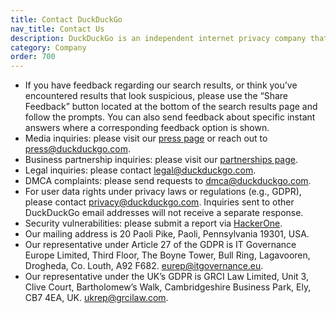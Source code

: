 ```yaml
---
title: Contact DuckDuckGo
nav_title: Contact Us
description: DuckDuckGo is an independent internet privacy company that offers a private alternative to Google search & Chrome in one free app.
category: Company
order: 700
---
```


-   If you have feedback regarding our search results, or think you’ve encountered results that look suspicious, please use the “Share Feedback” button located at the bottom of the search results page and follow the prompts. You can also send feedback about specific instant answers where a corresponding feedback option is shown.
-   Media inquiries: please visit our [press page](https://duckduckgo.com/press) or reach out to [press@duckduckgo.com](mailto:press@duckduckgo.com).
-   Business partnership inquiries: please visit our [partnerships page](/company/partnerships).
-   Legal inquiries: please contact [legal@duckduckgo.com](mailto:legal@duckduckgo.com).
-   DMCA complaints: please send requests to [dmca@duckduckgo.com](mailto:dmca@duckduckgo.com).
-   For user data rights under privacy laws or regulations (e.g., GDPR), please contact [privacy@duckduckgo.com](mailt:privacy@duckduckgo.com). Inquiries sent to other DuckDuckGo email addresses will not receive a separate response.
-   Security vulnerabilities: please submit a report via [HackerOne](https://hackerone.com/duckduckgo).
-   Our mailing address is 20 Paoli Pike, Paoli, Pennsylvania 19301, USA.
-   Our representative under Article 27 of the GDPR is IT Governance Europe Limited, Third Floor, The Boyne Tower, Bull Ring, Lagavooren, Drogheda, Co. Louth,
    A92 F682. [eurep@itgovernance.eu](mailto:eurep@itgovernance.eu).
-   Our representative under the UK’s GDPR is GRCI Law Limited, Unit 3, Clive Court, Bartholomew’s Walk, Cambridgeshire Business Park, Ely, CB7 4EA, UK. [ukrep@grcilaw.com](mailto:ukrep@grcilaw.com).
